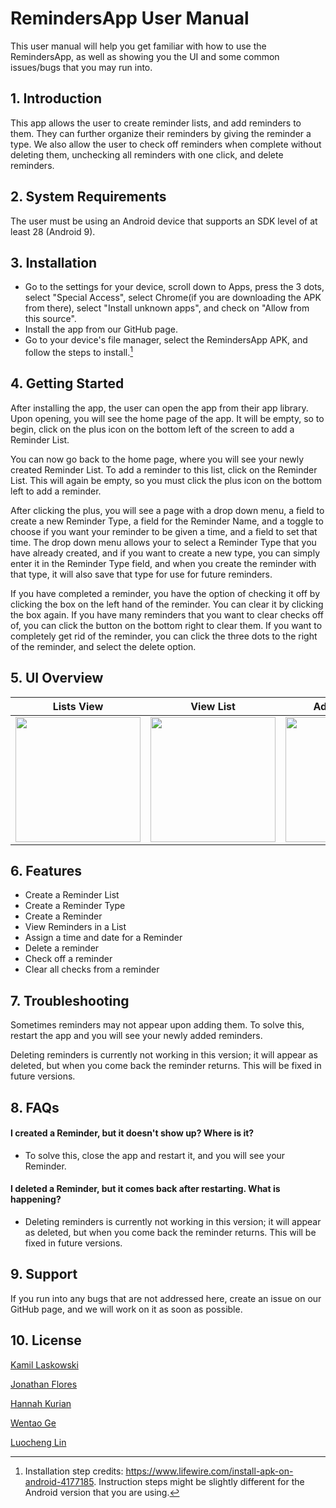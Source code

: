 # RemindersApp User Manual

This user manual will help you get familiar with how to use the RemindersApp, as well as showing you the UI and some common issues/bugs that you may run into.




## 1. Introduction

This app allows the user to create reminder lists, and add reminders to them. They can further organize their reminders by giving the reminder a type. We also allow the user to check off reminders when complete without deleting them, unchecking all reminders with one click, and delete reminders.
## 2. System Requirements

The user must be using an Android device that supports an SDK level of at least 28 (Android 9).
## 3. Installation

- Go to the settings for your device, scroll down to Apps, press the 3 dots, select "Special Access", select Chrome(if you are downloading the APK from there), select "Install unknown apps", and check on "Allow from this source".
- Install the app from our GitHub page.
- Go to your device's file manager, select the RemindersApp APK, and follow the steps to install.[^1]

[^1]: Installation step credits: https://www.lifewire.com/install-apk-on-android-4177185. Instruction steps might be slightly different for the Android version that you are using.
## 4. Getting Started

After installing the app, the user can open the app from their app library. Upon opening, you will see the home page of the app. It will be empty, so to begin, click on the plus icon on the bottom left of the screen to add a Reminder List. 

You can now go back to the home page, where you will see your newly created Reminder List. To add a reminder to this list, click on the Reminder List. This will again be empty, so you must click the plus icon on the bottom left to add a reminder.

After clicking the plus, you will see a page with a drop down menu, a field to create a new Reminder Type, a field for the Reminder Name, and a toggle to choose if you want your reminder to be given a time, and a field to set that time. The drop down menu allows your to select a Reminder Type that you have already created, and if you want to create a new type, you can simply enter it in the Reminder Type field, and when you create the reminder with that type, it will also save that type for use for future reminders.

If you have completed a reminder, you have the option of checking it off by clicking the box on the left hand of the reminder. You can clear it by clicking the box again. If you have many reminders that you want to clear checks off of, you can click the button on the bottom right to clear them. If you want to completely get rid of the reminder, you can click the three dots to the right of the reminder, and select the delete option.

## 5. UI Overview



Lists View           |  View List       | Add Reminder          
:-------------------------:|:-------------------------:|:-------------------------:
<img src="https://i.ibb.co/my2Pr4S/Lists.png" width="200">|  <img src="https://i.ibb.co/8zmW1Mx/Screenshot-20231203-175143.png" width="200">|  <img src="https://i.ibb.co/DG2nH1b/Add-Reminder.png" width="200">



## 6. Features

- Create a Reminder List
- Create a Reminder Type
- Create a Reminder
- View Reminders in a List
- Assign a time and date for a Reminder
- Delete a reminder
- Check off a reminder
- Clear all checks from a reminder

## 7. Troubleshooting

Sometimes reminders may not appear upon adding them. To solve this, restart the app and you will see your newly added reminders. 

Deleting reminders is currently not working in this version; it will appear as deleted, but when you come back the reminder returns. This will be fixed in future versions.
## 8. FAQs

#### I created a Reminder, but it doesn't show up? Where is it?
- To solve this, close the app and restart it, and you will see your Reminder.
#### I deleted a Reminder, but it comes back after restarting. What is happening?
- Deleting reminders is currently not working in this version; it will appear as deleted, but when you come back the reminder returns. This will be fixed in future versions.
## 9. Support

If you run into any bugs that are not addressed here, create an issue on our GitHub page, and we will work on it as soon as possible.
## 10. License

[Kamil Laskowski](https://github.com/kamillask)

[Jonathan Flores](https://github.com/JonathanF226)

[Hannah Kurian](https://github.com/HMKurian)

[Wentao Ge](https://github.com/EliasAlinworse)

[Luocheng Lin](https://github.com/kiralins)